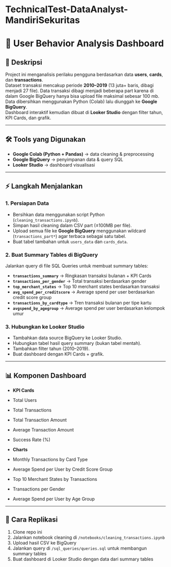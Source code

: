 # TechnicalTest-DataAnalyst-MandiriSekuritas

# 📌 User Behavior Analysis Dashboard

## 📖 Deskripsi
Project ini menganalisis perilaku pengguna berdasarkan data **users**, **cards**, dan **transactions**.  
Dataset transaksi mencakup periode **2010–2019** (13 juta+ baris, dibagi menjadi 27 file). Data transaksi dibagi menjadi beberapa part karena di dalam Google BigQuery hanya bisa upload file maksimal sebesar 100 mb.  
Data dibersihkan menggunakan Python (Colab) lalu diunggah ke **Google BigQuery**.  
Dashboard interaktif kemudian dibuat di **Looker Studio** dengan filter tahun, KPI Cards, dan grafik.

---

## 🛠️ Tools yang Digunakan
- **Google Colab (Python + Pandas)** → data cleaning & preprocessing  
- **Google BigQuery** → penyimpanan data & query SQL  
- **Looker Studio** → dashboard visualisasi  

---

## ⚡ Langkah Menjalankan

### 1. Persiapan Data
- Bersihkan data menggunakan script Python (`cleaning_transactions.ipynb`).  
- Simpan hasil cleaning dalam CSV part (≤100MB per file).  
- Upload semua file ke **Google BigQuery** menggunakan wildcard (`transactions_part*`) agar terbaca sebagai satu tabel.  
- Buat tabel tambahan untuk `users_data` dan `cards_data`.

### 2. Buat Summary Tables di BigQuery
Jalankan query di file SQL Queries untuk membuat summary tables:

- **`transactions_summary`** → Ringkasan transaksi bulanan + KPI Cards  
- **`transactions_per_gender`** → Total transaksi berdasarkan gender  
- **`top_merchant_states`** → Top 10 merchant states berdasarkan transaksi  
- **`avg_spend_per_creditscore`** → Average spend per user berdasarkan credit score group  
- **`transactions_by_cardtype`** → Tren transaksi bulanan per tipe kartu  
- **`avgspend_by_agegroup`** → Average spend per user berdasarkan kelompok umur  

### 3. Hubungkan ke Looker Studio
- Tambahkan data source BigQuery ke Looker Studio.  
- Hubungkan tabel hasil query summary (bukan tabel mentah).  
- Tambahkan filter tahun (2010–2019).  
- Buat dashboard dengan KPI Cards + grafik.  

---

## 📊 Komponen Dashboard
- **KPI Cards**  
- Total Users  
- Total Transactions  
- Total Transaction Amount  
- Average Transaction Amount  
- Success Rate (%)  

- **Charts**  
- Monthly Transactions by Card Type  
- Average Spend per User by Credit Score Group  
- Top 10 Merchant States by Transactions  
- Transactions per Gender  
- Average Spend per User by Age Group  

---

## 🚀 Cara Replikasi
1. Clone repo ini  
2. Jalankan notebook cleaning di `/notebooks/cleaning_transactions.ipynb`  
3. Upload hasil CSV ke BigQuery  
4. Jalankan query di `/sql_queries/queries.sql` untuk membangun summary tables  
5. Buat dashboard di Looker Studio dengan data dari summary tables  
